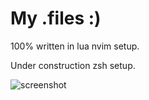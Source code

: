 # My .files :)
100% written in lua  nvim setup.

Under construction zsh setup.

![screenshot](images/ss01.png)
